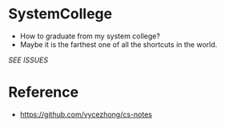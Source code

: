 # SystemCollege
- How to graduate from my system college?  
- Maybe it is the farthest one of all the shortcuts in the world.  

*SEE ISSUES*

# Reference
- https://github.com/vycezhong/cs-notes
